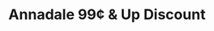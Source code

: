 ---
title: "Annadale 99¢ & Up Discount"
url: /staten-island/annadale-99c-and-up-discount/
shop: variety store
---